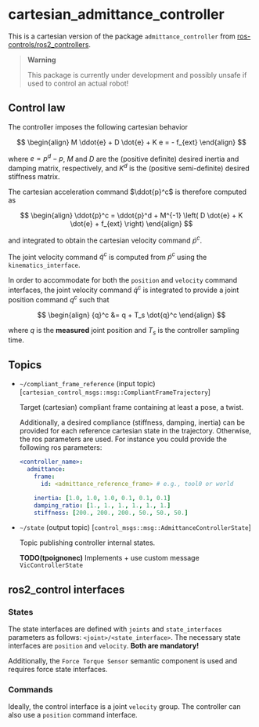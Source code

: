 # cartesian_admittance_controller

This is a cartesian version of the package `admittance_controller` from [ros-controls/ros2_controllers](https://github.com/ros-controls/ros2_controllers/tree/master).

> **Warning**
>
> This package is currently under development and possibly unsafe if used to control an actual robot!

## Control law

The controller imposes the following cartesian behavior

$$
\begin{align}
  M \ddot{e} + D \dot{e} + K e = - f_{ext}
\end{align}
$$

where $e = p^d - p$, $M$ and $D$ are the (positive definite) desired inertia and damping matrix, respectively, and $K^d$ is the (positive semi-definite) desired stiffness matrix.

The cartesian acceleration command $\ddot{p}^c$ is therefore computed as

$$
\begin{align}
  \ddot{p}^c = \ddot{p}^d + M^{-1} \left( D \dot{e} + K \dot{e} + f_{ext} \right)
\end{align}
$$

and integrated to obtain the cartesian velocity command $\dot{p}^c$.

The joint velocity command $\dot{q}^c$ is computed from $\dot{p}^c$ using the `kinematics_interface`.

In order to accommodate for both the `position` and `velocity` command interfaces, the joint velocity command $\dot{q}^c$ is integrated to provide a joint position command ${q}^c$ such that

$$
\begin{align}
  {q}^c &= q + T_s \dot{q}^c
\end{align}
$$

where $q$ is the **measured** joint position and $T_s$ is the controller sampling time.

## Topics

- `~/compliant_frame_reference` (input topic) [`cartesian_control_msgs::msg::CompliantFrameTrajectory`]

  Target (cartesian) compliant frame containing at least a pose, a twist.

  Additionally, a desired compliance (stiffness, damping, inertia) can be provided for each reference cartesian state in the trajectory. Otherwise, the ros parameters are used. For instance you could provide the following ros parameters:

  ```yaml
  <controller_name>:
    admittance:
      frame:
        id: <admittance_reference_frame> # e.g., tool0 or world

      inertia: [1.0, 1.0, 1.0, 0.1, 0.1, 0.1]
      damping_ratio: [1., 1., 1., 1., 1., 1.]
      stiffness: [200., 200., 200., 50., 50., 50.]
  ```

- `~/state` (output topic) [`control_msgs::msg::AdmittanceControllerState`]

  Topic publishing controller internal states.

  **TODO(tpoignonec)** Implements + use custom message `VicControllerState`


## ros2_control interfaces

### States

The state interfaces are defined with ``joints`` and ``state_interfaces`` parameters as follows: ``<joint>/<state_interface>``.
The necessary state interfaces are ``position`` and ``velocity``.
**Both are mandatory!**

Additionally, the `Force Torque Sensor` semantic component is used and requires force state interfaces.

### Commands

Ideally, the control interface is a joint ``velocity`` group.
The controller can also use a ``position`` command interface.
